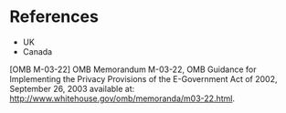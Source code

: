 # References

- UK
- Canada



<a name="M-03-22"></a>[OMB M-03-22] OMB Memorandum M-03-22, OMB Guidance for Implementing the Privacy Provisions of the E-Government Act of 2002, September 26, 2003 available at: http://www.whitehouse.gov/omb/memoranda/m03-22.html.